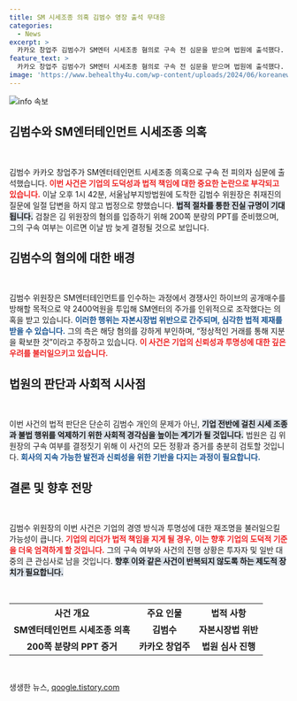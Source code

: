 ```yaml
---
title: SM 시세조종 의혹 김범수 영장 출석 무대응
categories:
  - News
excerpt: >
  카카오 창업주 김범수가 SM엔터 시세조종 혐의로 구속 전 심문을 받으며 법원에 출석했다. 검찰은 200쪽 분량의 PPT를 준비하고, 구속 여부는 이날 밤 결정될 것으로 보인다. 김 위원장은 혐의를 부인하며 사업 협력 차원이라고 밝혔고, 긴박한 상황이 펼쳐지고 있다.
feature_text: >
  카카오 창업주 김범수가 SM엔터 시세조종 혐의로 구속 전 심문을 받으며 법원에 출석했다. 검찰은 200쪽 분량의 PPT를 준비하고, 구속 여부는 이날 밤 결정될 것으로 보인다. 김 위원장은 혐의를 부인하며 사업 협력 차원이라고 밝혔고, 긴박한 상황이 펼쳐지고 있다.
image: 'https://www.behealthy4u.com/wp-content/uploads/2024/06/koreanews.jpg'
---
```


<p><img src="https://www.behealthy4u.com/wp-content/uploads/2024/06/koreanews.jpg" alt="info 속보" /></p>

<h2 data-ke-size="size26">김범수와 SM엔터테인먼트 시세조종 의혹</h2>

<p data-ke-size="size16">&nbsp;</p>

<p>김범수 카카오 창업주가 SM엔터테인먼트 시세조종 의혹으로 구속 전 피의자 심문에 출석했습니다. <b><span style="color: #ee2323;">이번 사건은 기업의 도덕성과 법적 책임에 대한 중요한 논란으로 부각되고 있습니다.</span></b> 이날 오후 1시 42분, 서울남부지방법원에 도착한 김범수 위원장은 취재진의 질문에 일절 답변을 하지 않고 법정으로 향했습니다. <b><span style="background-color: #21538527;">법적 절차를 통한 진실 규명이 기대됩니다.</span></b> 검찰은 김 위원장의 혐의를 입증하기 위해 200쪽 분량의 PPT를 준비했으며, 그의 구속 여부는 이르면 이날 밤 늦게 결정될 것으로 보입니다. </p>

<h2 data-ke-size="size26">김범수의 혐의에 대한 배경</h2>

<p data-ke-size="size16">&nbsp;</p>

<p>김범수 위원장은 SM엔터테인먼트를 인수하는 과정에서 경쟁사인 하이브의 공개매수를 방해할 목적으로 약 2400억원을 투입해 SM엔터의 주가를 인위적으로 조작했다는 의혹을 받고 있습니다. <b><span style="color: #1a5490;">이러한 행위는 자본시장법 위반으로 간주되며, 심각한 법적 제재를 받을 수 있습니다.</span></b> 그의 측은 해당 혐의를 강하게 부인하며, “정상적인 거래를 통해 지분을 확보한 것”이라고 주장하고 있습니다. <b><span style="color: #ee2323;">이 사건은 기업의 신뢰성과 투명성에 대한 깊은 우려를 불러일으키고 있습니다.</span></b> </p>

<h2 data-ke-size="size26">법원의 판단과 사회적 시사점</h2>

<p data-ke-size="size16">&nbsp;</p>

<p>이번 사건의 법적 판단은 단순히 김범수 개인의 문제가 아닌, <b><span style="background-color: #21538527;">기업 전반에 걸친 시세 조종과 불법 행위를 억제하기 위한 사회적 경각심을 높이는 계기가 될 것입니다.</span></b> 법원은 김 위원장의 구속 여부를 결정짓기 위해 이 사건의 모든 정황과 증거를 충분히 검토할 것입니다. <b><span style="color: #1a5490;">회사의 지속 가능한 발전과 신뢰성을 위한 기반을 다지는 과정이 필요합니다.</span></b></p>

<h2 data-ke-size="size26">결론 및 향후 전망</h2>

<p data-ke-size="size16">&nbsp;</p>

<p>김범수 위원장의 이번 사건은 기업의 경영 방식과 투명성에 대한 재조명을 불러일으킬 가능성이 큽니다. <b><span style="color: #ee2323;">기업의 리더가 법적 책임을 지게 될 경우, 이는 향후 기업의 도덕적 기준을 더욱 엄격하게 할 것입니다.</span></b> 그의 구속 여부와 사건의 진행 상황은 투자자 및 일반 대중의 큰 관심사로 남을 것입니다.  <b><span style="background-color: #21538527;">향후 이와 같은 사건이 반복되지 않도록 하는 제도적 장치가 필요합니다.</span></b> </p>

<p data-ke-size="size16">&nbsp;</p>

<table style="width: 100%; border-collapse: collapse;">
<tr>
    <th style="text-align: center;">사건 개요</th>
    <th style="text-align: center;">주요 인물</th>
    <th style="text-align: center;">법적 사항</th>
</tr>
<tr>
    <td style="text-align: center; height: 17px;"><b>SM엔터테인먼트 시세조종 의혹</b></td>
    <td style="text-align: center; height: 17px;"><b>김범수</b></td>
    <td style="text-align: center; height: 17px;"><b>자본시장법 위반</b></td>
</tr>
<tr>
    <td style="text-align: center; height: 17px;"><b>200쪽 분량의 PPT 증거</b></td>
    <td style="text-align: center; height: 17px;"><b>카카오 창업주</b></td>
    <td style="text-align: center; height: 17px;"><b>법원 심사 진행</b></td>
</tr>
</table>

<p data-ke-size="size16">&nbsp;</p>
생생한 뉴스, <a href="https://qoogle.tistory.com" rel="dofollow">qoogle.tistory.com</a>


